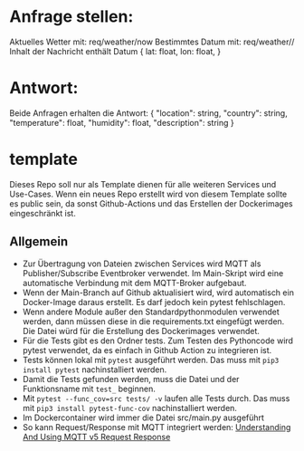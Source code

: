 # Anfrage stellen:
Aktuelles Wetter mit: req/weather/now
Bestimmtes Datum mit: req/weather/<Datum>/<Uhrzeit>
   Inhalt der Nachricht enthält Datum
      {
        lat: float,
        lon: float,
      }
  
# Antwort:
Beide Anfragen erhalten die Antwort:
    {
      "location": string,
      "country": string,
      "temperature": float,
      "humidity": float,
      "description": string
    }


# template 

Dieses Repo soll nur als Template dienen für alle weiteren Services und Use-Cases. Wenn ein neues Repo erstellt wird von diesem Template sollte es public sein, da sonst Github-Actions und das Erstellen der Dockerimages eingeschränkt ist.

## Allgemein
- Zur Übertragung von Dateien zwischen Services wird MQTT als Publisher/Subscribe Eventbroker verwendet. Im Main-Skript wird eine automatische Verbindung mit dem MQTT-Broker aufgebaut.
- Wenn der Main-Branch auf Github aktualisiert wird, wird automatisch ein Docker-Image daraus erstellt. Es darf jedoch kein pytest fehlschlagen.
- Wenn andere Module außer den Standardpythonmodulen verwendet werden, dann müssen diese in die requirements.txt eingefügt werden. Die Datei würd für die Erstellung des Dockerimages verwendet.
- Für die Tests gibt es den Ordner tests. Zum Testen des Pythoncode wird pytest verwendet, da es einfach in Github Action zu integrieren ist.
- Tests können lokal mit `pytest` ausgeführt werden. Das muss mit `pip3 install pytest` nachinstalliert werden.
- Damit die Tests gefunden werden, muss die Datei und der Funktionsname mit `test_` beginnen.
- Mit `pytest --func_cov=src tests/ -v` laufen alle Tests durch. Das muss mit `pip3 install pytest-func-cov` nachinstalliert werden.
- Im Dockercontainer wird immer die Datei src/main.py ausgeführt
- So kann Request/Response mit MQTT integriert werden: [Understanding And Using MQTT v5 Request Response](http://www.steves-internet-guide.com/mqttv5-request-response/)
